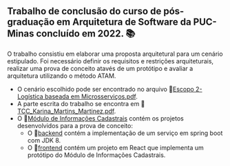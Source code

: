 ## Trabalho de conclusão do curso de pós-graduação em Arquitetura de Software da PUC-Minas concluído em 2022. 📚 

<p>
  O trabalho consistiu em elaborar uma proposta arquitetural para um cenário estipulado. Foi necessário definir os requisitos e restrições arquiteturais, 
  realizar uma prova de conceito atavés de um protótipo e avaliar a arquitetura utilizando o método ATAM. 
</p>
<ul>
  <li>O cenário escolhido pode ser encontrado no arquivo 📘<a href="https://github.com/KarinaMz/PUC-Arquitetura-Software-2021/blob/main/Escopo%202-%20Log%C3%ADstica%20baseada%20em%20Microsservi%C3%A7os.pdf">Escopo 2- Logística baseada em Microsserviços.pdf</a>. </li>
  <li>A parte escrita do trabalho se encontra em 📄<a href="https://github.com/KarinaMz/PUC-Arquitetura-Software-2021/blob/main/TCC_Karina_Martins_Martinez.pdf">TCC_Karina_Martins_Martinez.pdf</a>. </li>
  <li>O 📁<a href="https://github.com/KarinaMz/PUC-Arquitetura-Software-2021/tree/main/M%C3%B3dulo%20de%20Informa%C3%A7%C3%B5es%20Cadastrais">Módulo de Informações Cadastrais</a> contém os projetos desenvolvidos para a prova de conceito:
      <ul>
        <li>O 📁<a href="https://github.com/KarinaMz/PUC-Arquitetura-Software-2021/tree/main/M%C3%B3dulo%20de%20Informa%C3%A7%C3%B5es%20Cadastrais/backend">backend</a> contém a implementação de um serviço em spring boot com JDK 8.</li>
        <li>O 📁<a href="https://github.com/KarinaMz/PUC-Arquitetura-Software-2021/tree/main/M%C3%B3dulo%20de%20Informa%C3%A7%C3%B5es%20Cadastrais/frontend/mic">frontend</a> contém um projeto em React que implementa um protótipo do Módulo de Informações Cadastrais.</li>
      <ul>
  </li>
</ul>

